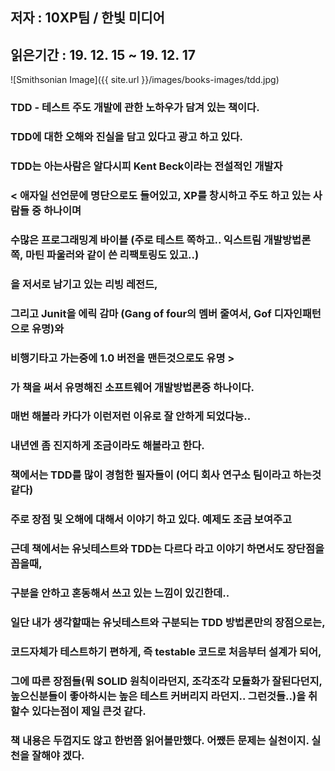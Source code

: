 ## 저자 : 10XP팀  / 한빛 미디어

## 읽은기간 : 19. 12. 15  ~ 19. 12. 17

![Smithsonian Image]({{ site.url }}/images/books-images/tdd.jpg)

### TDD - 테스트 주도 개발에 관한 노하우가 담겨 있는 책이다.

### TDD에 대한 오해와 진실을 담고 있다고 광고 하고 있다.

### TDD는 아는사람은 알다시피 Kent Beck이라는 전설적인 개발자

### < 애자일 선언문에 명단으로도 들어있고, XP를 창시하고 주도 하고 있는 사람들 중 하나이며

### 수많은 프로그래밍계 바이블 (주로 테스트 쪽하고.. 익스트림 개발방법론 쪽, 마틴 파울러와 같이 쓴 리팩토링도 있고..)

### 을 저서로 남기고 있는 리빙 레전드,

### 그리고 Junit을 에릭 감마 (Gang of four의 멤버 줄여서, Gof 디자인패턴으로 유명)와

### 비행기타고 가는중에 1.0 버전을 맨든것으로도 유명 >

### 가 책을 써서 유명해진 소프트웨어 개발방법론중 하나이다.

### 매번 해볼라 카다가 이런저런 이유로 잘 안하게 되었다능..

### 내년엔 좀 진지하게 조금이라도 해볼라고 한다.

### 책에서는 TDD를 많이 경험한 필자들이 (어디 회사 연구소 팀이라고 하는것 같다)

### 주로 장점 및 오해에 대해서 이야기 하고 있다. 예제도 조금 보여주고

### 근데 책에서는 유닛테스트와 TDD는 다르다 라고 이야기 하면서도 장단점을 꼽을때,

### 구분을 안하고 혼동해서 쓰고 있는 느낌이 있긴한데..

### 일단 내가 생각할때는 유닛테스트와 구분되는 TDD 방법론만의 장점으로는,

### 코드자체가 테스트하기 편하게, 즉 testable 코드로 처음부터 설계가 되어,

### 그에 따른 장점들(뭐 SOLID 원칙이라던지, 조각조각 모듈화가 잘된다던지, 높으신분들이 좋아하시는 높은 테스트 커버리지 라던지.. 그런것들..)을 취할수 있다는점이 제일 큰것 같다.

### 책 내용은 두껍지도 않고 한번쯤 읽어볼만했다. 어쨌든 문제는 실천이지. 실천을 잘해야 겠다.
